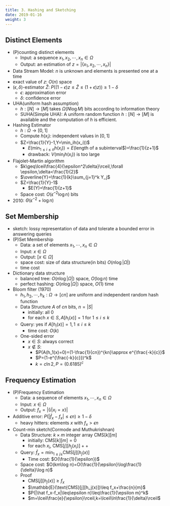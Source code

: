 ```yaml
---
title: 3. Hashing and Sketching
date: 2019-01-16
weight: 3
---
```


## Distinct Elements

* (P)counting distinct elements
  * Input: a sequence $x_1,x_2,\cdots,x_n\in\Omega$
  * Output: an estimation of $z=|\{x_1,x_2,\cdots,x_n\}|$
* Data Stream Model: $n$ is unknown and elements is presented one at a time
* exact value of $z$: $O(n)$ space
* $(\epsilon,\delta)$-estimator $\hat Z$: $P((1-\epsilon)z\leq \hat Z\leq(1+\epsilon)z))\geq1-\delta$
  * $\epsilon$: approximation error
  * $\delta$: confidence error
* UHA(uniform hash assumption)
  * $h:[N]\rightarrow[M]$ takes $\Omega(N\log M)$ bits according to information theory
  * SUHA(Simple UHA): A uniform random function $h:[N]\rightarrow[M]$ is available and the computation of $h$ is efficient.
* Hashing Estimator
  * $h:\Omega\rightarrow[0,1]$
  * Compute $h(x_i)$: independent values in $[0,1]$
  * $Z=\frac{1}{Y}-1,Y=\min_ih(x_i))$
    * $E(\min_{1\leq i\leq n}h(x_i))=E($length of a subinterval$)=\frac{1}{z+1}$
    * drawback: $V(\min_ih(x_i))$ is too large
* Flajolet-Martin algorithm
  * $k\geq\lceil\frac{4}{\epsilon^2\delta}\rceil,\forall \epsilon,\delta<\frac{1}{2}$
  * $\overline{Y}=\frac{1}{k}\sum_{j=1}^k Y_j$
  * $Z=\frac{1}{Y}-1$
    * $E(Y)=\frac{1}{z+1}$
  * Space cost: $O(\epsilon^{-2}\log n)$ bits
* 2010: $\Theta(\epsilon^{-2}+\log n)$

## Set Membership

* sketch: lossy representation of data and tolerate a bounded error in answering queries
* (P)Set Membership
  * Data: a set of elements $x_1,\cdots,x_n\in\Omega$
  * Input: $x\in\Omega$
  * Output: $[x\in\Omega]$
  * space cost: size of data structure(in bits) $O(n\log|\Omega|)$
  * time cost
* Dictionary data structure
  * balanced tree: $O(n\log|\Omega|)$ space, $O(\log n)$ time
  * perfect hashing: $O(n\log|\Omega|)$ space, $O(1)$ time
* Bloom filter (1970)
  * $h_1,h_2,\cdots,h_k:\Omega\rightarrow [cn]$ are uniform and independent random hash function
  * Data Structure $A$ of $cn$ bits, $n=|S|$
    * initially: all $0$
    * for each $x\in S,A[h_i(x)]=1$ for $1\leq i\leq k$
  * Query: yes if $A[h_i(x)]=1,1\leq i\leq k$
    * time cost: $O(k)$
  * One-sided error
    * $x\in S$: always correct
    * $x\not\in S$:
      * $P(A(h_1(x)=0)=(1-\frac{1}{cn})^{kn}\approx e^{\frac{-k}{c}}$
      * $P=(1-e^{\frac{-k}{c}})^k$
      * $k=c\ln 2,P=(0.6185)^c$

## Frequency Estimation

* (P)Frequency Estimation
  * Data: a sequence of elements $x_1,\cdots,x_n\in\Omega$
  * Input: $x\in\Omega$
  * Output: $f_x=|\{i|x_i=x\}$|
* Additive error: $P(|\hat f_x-f_x|\leq\epsilon n)\geq 1-\delta$
  * heavy hitters: elements $x$ with $f_x>\epsilon n$
* Count-min sketch(Cormode and Muthukrishnan)
  * Data Structure: $k\times m$ integer array $\text{CMS}[k][m]$
    * initially: $\text{CMS}[k][m] = 0$
    * for each $x_i$, $\text{CMS}[j][h_j(x_i)]++$
  * Query: $\hat f_x=\min_{1\leq j\leq}\text{CMS}[j][h_j(x)]$
    * Time cost: $O(\frac{1}{\epsilon})$
  * Space cost: $O(km\log n)=O(\frac{1}{\epsilon}\log\frac{1}{\delta}\log n)$
  * Proof
    * $\text{CMS}[j][h_j(x)]\geq f_x$
    * $\mathbb{E}(\text{CMS}[j][h_j(x)])\leq f_x+\frac{n}{m}$
    * $P(|\hat f_x-f_x|\leq\epsilon n)\leq\frac{1}{\epsilon m}^k$
    * $m=\lceil\frac{e}{\epsilon}\rceil,k=\lceil\ln\frac{1}{\delta}\rceil$
